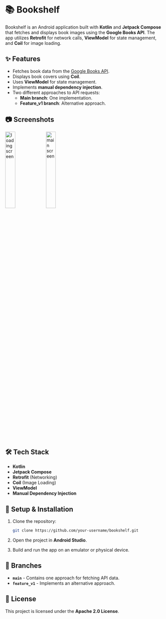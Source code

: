# 📚 Bookshelf

Bookshelf is an Android application built with **Kotlin** and **Jetpack Compose** that fetches and displays book images using the **Google Books API**. The app utilizes **Retrofit** for network calls, **ViewModel** for state management, and **Coil** for image loading.

## ✨ Features
- Fetches book data from the [Google Books API](https://www.googleapis.com/books/v1/volumes?q=jazz+history).
- Displays book covers using **Coil**.
- Uses **ViewModel** for state management.
- Implements **manual dependency injection**.
- Two different approaches to API requests:
  - **Main branch**: One implementation.
  - **Feature_v1 branch**: Alternative approach.

## 📷 Screenshots
<img src="https://github.com/user-attachments/assets/6f242005-47d2-4f61-8957-2a3b7cb1702a" alt="loading screen" style="width:25%; height:auto;">
<img src="https://github.com/user-attachments/assets/fb188cca-a637-4ffe-8628-80f5b513ea01" alt="main screen" style="width:25%; height:auto;">

## 🛠️ Tech Stack

- **Kotlin**
- **Jetpack Compose**
- **Retrofit** (Networking)
- **Coil** (Image Loading)
- **ViewModel**
- **Manual Dependency Injection**

## 🚀 Setup & Installation
1. Clone the repository:
   
   ```sh
   git clone https://github.com/your-username/bookshelf.git
   ```
3. Open the project in **Android Studio**.
4. Build and run the app on an emulator or physical device.

## 📌 Branches
- **`main`** - Contains one approach for fetching API data.
- **`feature_v1`** - Implements an alternative approach.

## 📜 License
This project is licensed under the **Apache 2.0 License**.

